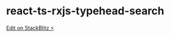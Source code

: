 # react-ts-rxjs-typehead-search

[Edit on StackBlitz ⚡️](https://stackblitz.com/edit/react-ts-rxjs-typehead-search)